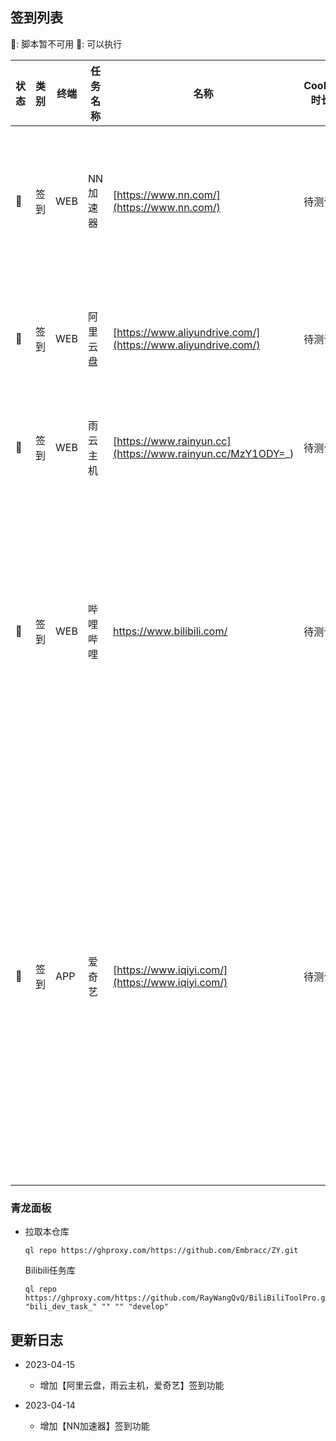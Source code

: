 ## 签到列表

🔴: 脚本暂不可用 🔵: 可以执行

| 状态 | 类别 | 终端 | 任务名称 | 名称 | Cookie 时长 | 检查日期 | 备注 |
| --- | --- | --- | --- | --- | --- | --- | --- |
| 🔵 | 签到 | WEB | NN加速器 | [https://www.nn.com/](https://www.nn.com/) | 待测试 | 2023-04-15 | 每日签到28积分，可以兑换2张插队卡 |
| 🔵 | 签到 | WEB | 阿里云盘 | [https://www.aliyundrive.com/](https://www.aliyundrive.com/) | 待测试 | 2023-04-15 | 每日签到，并使用签到获得的奖励 |
| 🔵 | 签到 | WEB | 雨云主机 | [https://www.rainyun.cc](https://www.rainyun.cc/MzY1ODY=_) | 待测试 | 2023-04-15 | 每日签到，自动续费主机 |
| 🔵 | 签到 | WEB | 哔哩哔哩 | https://www.bilibili.com/ | 待测试 | 2023-04-15 | 直播签到，漫画签到，每日经验任务，自动投币，银瓜子换硬币等功能 |
| 🔵 | 签到 | APP | 爱奇艺 | [https://www.iqiyi.com/](https://www.iqiyi.com/) | 待测试 | 2023-04-15 | 签3天奖1天，7天奖1天，14天奖1天，满签奖5天；日常任务4成长值；随机成长值；三次抽奖,带观影任务 |

### 青龙面板
- 拉取本仓库
  ```console
  ql repo https://ghproxy.com/https://github.com/Embracc/ZY.git
  ```
  Bilibili任务库
  ```console
  ql repo https://ghproxy.com/https://github.com/RayWangQvQ/BiliBiliToolPro.git "bili_dev_task_" "" "" "develop"
  ```

## 更新日志

- 2023-04-15
    * 增加【阿里云盘，雨云主机，爱奇艺】签到功能

- 2023-04-14
    * 增加【NN加速器】签到功能


